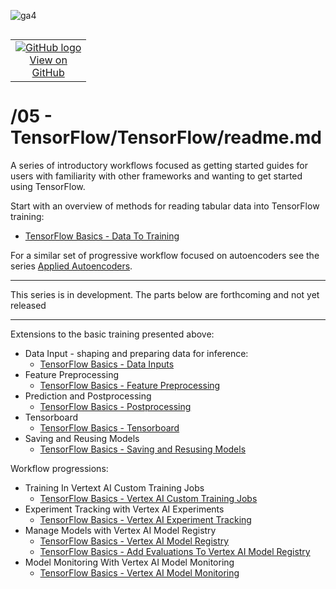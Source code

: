 ![ga4](https://www.google-analytics.com/collect?v=2&tid=G-6VDTYWLKX6&cid=1&en=page_view&sid=1&dl=statmike%2Fvertex-ai-mlops%2F05+-+TensorFlow%2FTensorFlow&dt=readme.md)
<!--- header table --->
<table align="left">     
  <td style="text-align: center">
    <a href="https://github.com/statmike/vertex-ai-mlops/blob/main/05%20-%20TensorFlow/TensorFlow/readme.md">
      <img src="https://cloud.google.com/ml-engine/images/github-logo-32px.png" alt="GitHub logo">
      <br>View on<br>GitHub
    </a>
  </td>
</table><br/><br/><br/><br/>

---
# /05 - TensorFlow/TensorFlow/readme.md

A series of introductory workflows focused as getting started guides for users with familiarity with other frameworks and wanting to get started using TensorFlow.

Start with an overview of methods for reading tabular data into TensorFlow training:
- [TensorFlow Basics - Data To Training](./TensorFlow%20Basics%20-%20Data%20To%20Training.ipynb)


For a similar set of progressive workflow focused on autoencoders see the series [Applied Autoencoders](../../Applied%20Autoencoders/readme.md).

---

This series is in development. The parts below are forthcoming and not yet released

---


Extensions to the basic training presented above:
- Data Input - shaping and preparing data for inference:
    - [TensorFlow Basics - Data Inputs](./TensorFlow%20Basics%20-%20Data%20Inputs.ipynb)
- Feature Preprocessing
    - [TensorFlow Basics - Feature Preprocessing]()
- Prediction and Postprocessing
    - [TensorFlow Basics - Postprocessing]()
- Tensorboard
    - [TensorFlow Basics - Tensorboard]()
- Saving and Reusing Models
    - [TensorFlow Basics - Saving and Resusing Models]()
    
Workflow progressions:
- Training In Vertext AI Custom Training Jobs
    - [TensorFlow Basics - Vertex AI Custom Training Jobs]()
- Experiment Tracking with Vertex AI Experiments
    - [TensorFlow Basics - Vertex AI Experiment Tracking]()
- Manage Models with Vertex AI Model Registry
    - [TensorFlow Basics - Vertex AI Model Registry]()
    - [TensorFlow Basics - Add Evaluations To Vertex AI Model Registry]()
- Model Monitoring With Vertex AI Model Monitoring
    - [TensorFlow Basics - Vertex AI Model Monitoring]()
    
    
    